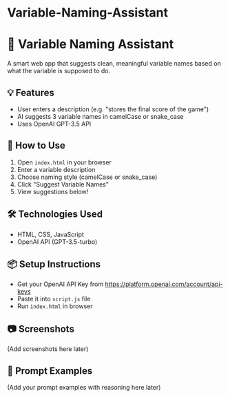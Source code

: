 # Variable-Naming-Assistant
# 🧠 Variable Naming Assistant

A smart web app that suggests clean, meaningful variable names based on what the variable is supposed to do.

## 💡 Features
- User enters a description (e.g. "stores the final score of the game")
- AI suggests 3 variable names in camelCase or snake_case
- Uses OpenAI GPT-3.5 API

## 🚀 How to Use
1. Open `index.html` in your browser
2. Enter a variable description
3. Choose naming style (camelCase or snake_case)
4. Click "Suggest Variable Names"
5. View suggestions below!

## 🛠️ Technologies Used
- HTML, CSS, JavaScript
- OpenAI API (GPT-3.5-turbo)

## 📦 Setup Instructions
- Get your OpenAI API Key from https://platform.openai.com/account/api-keys
- Paste it into `script.js` file
- Run `index.html` in browser

## 📷 Screenshots
(Add screenshots here later)

## 📄 Prompt Examples
(Add your prompt examples with reasoning here later)
